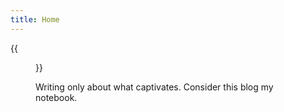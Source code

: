 ```yaml
---
title: Home
---
```


{{<figure src="/media/photo.jpeg" title="Me in Chicago in 2024 (Credit goes to ZC)" width="450">}}

Writing only about what captivates. Consider this blog my notebook.


